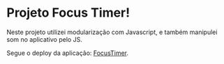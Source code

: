 # Projeto Focus Timer!

Neste projeto utilizei modularização com Javascript, e também manipulei som no aplicativo pelo JS.

Segue o deploy da aplicação: [FocusTimer](https://focus-timer-2-0-xi-orpin.vercel.app/).
